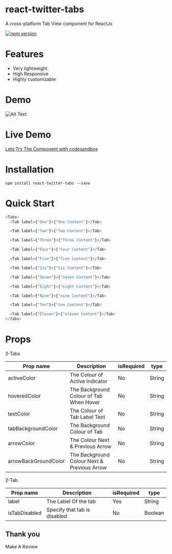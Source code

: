 # react-twitter-tabs

A cross-platform Tab View component for ReactJs

[![npm version](https://img.shields.io/badge/npm-v1.0.1-blue)](https://www.npmjs.com/package/react-twitter-tabs)

# Features

- Very lightweight
- High Responsive
- Highly customizable

# Demo

![Alt Text](https://s5.gifyu.com/images/react-twitter-tabs3.gif)

# Live Demo

[Lets Try The Component with codesandbox ](https://codesandbox.io/s/zen-dawn-34lc3)

# Installation

```
npm install react-twitter-tabs --save

```

# Quick Start

```js
<Tabs>
  <Tab label={"One"}>{"One Content"}</Tab>

  <Tab label={"Two"}>{"Two Content"}</Tab>

  <Tab label={"Three"}>{"Three Content"}</Tab>

  <Tab label={"Four"}>{"Four Content"}</Tab>

  <Tab label={"Five"}>{"five Content"}</Tab>

  <Tab label={"Six"}>{"Six Content"}</Tab>

  <Tab label={"Seven"}>{"seven Content"}</Tab>

  <Tab label={"Eight"}>{"eight Content"}</Tab>

  <Tab label={"Nine"}>{"nine Content"}</Tab>

  <Tab label={"Ten"}>{"ten Content"}</Tab>

  <Tab label={"Eleven"}>{"eleven Content"}</Tab>
</Tabs>
```

# Props

2-Tabs

| Prop name            | Description                                 | isRequired | type   |
| -------------------- | ------------------------------------------- | ---------- | ------ |
| activeColor          | The Colour of Active indicator              | No         | String |
| hoveredColor         | The Background Colour of Tab When Hover     | No         | String |
| textColor            | The Colour of Tab Label Text                | No         | String |
| tabBackgroundColor   | The Background Colour of Tab                | No         | String |
| arrowColor           | The Colour Next & Previous Arrow            | No         | String |
| arrowBackGroundColor | The Background Colour Next & Previous Arrow | No         | String |

2-Tab

| Prop name     | Description                  | isRequired | type    |
| ------------- | ---------------------------- | ---------- | ------- |
| label         | The Label Of the tab         | Yes        | String  |
| isTabDisabled | Specify that tab is disabled | No         | Boolean |

## Thank you

Make A Review
